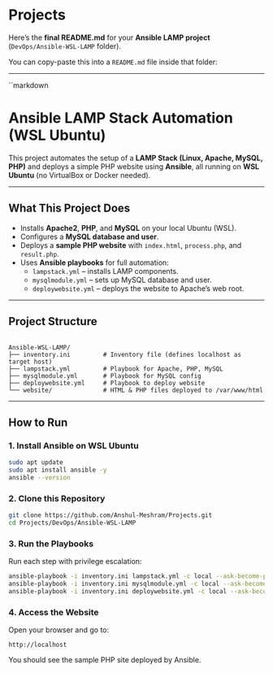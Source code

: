 # Projects
Here’s the **final README.md** for your **Ansible LAMP project** (`DevOps/Ansible-WSL-LAMP` folder).

You can copy-paste this into a `README.md` file inside that folder:

---

``markdown
# Ansible LAMP Stack Automation (WSL Ubuntu)

This project automates the setup of a **LAMP Stack (Linux, Apache, MySQL, PHP)** and deploys a simple PHP website using **Ansible**, all running on **WSL Ubuntu** (no VirtualBox or Docker needed).

---

## What This Project Does
- Installs **Apache2**, **PHP**, and **MySQL** on your local Ubuntu (WSL).
- Configures a **MySQL database and user**.
- Deploys a **sample PHP website** with `index.html`, `process.php`, and `result.php`.
- Uses **Ansible playbooks** for full automation:
  - `lampstack.yml` – installs LAMP components.
  - `mysqlmodule.yml` – sets up MySQL database and user.
  - `deploywebsite.yml` – deploys the website to Apache’s web root.

---

## Project Structure
```

Ansible-WSL-LAMP/
├── inventory.ini         # Inventory file (defines localhost as target host)
├── lampstack.yml         # Playbook for Apache, PHP, MySQL
├── mysqlmodule.yml       # Playbook for MySQL config
├── deploywebsite.yml     # Playbook to deploy website
└── website/              # HTML & PHP files deployed to /var/www/html

```

---

## How to Run

### 1. Install Ansible on WSL Ubuntu
```bash
sudo apt update
sudo apt install ansible -y
ansible --version
````

### 2. Clone this Repository

```bash
git clone https://github.com/Anshul-Meshram/Projects.git
cd Projects/DevOps/Ansible-WSL-LAMP
```

### 3. Run the Playbooks

Run each step with privilege escalation:

```bash
ansible-playbook -i inventory.ini lampstack.yml -c local --ask-become-pass
ansible-playbook -i inventory.ini mysqlmodule.yml -c local --ask-become-pass
ansible-playbook -i inventory.ini deploywebsite.yml -c local --ask-become-pass
```

### 4. Access the Website

Open your browser and go to:

```
http://localhost
```

You should see the sample PHP site deployed by Ansible.
